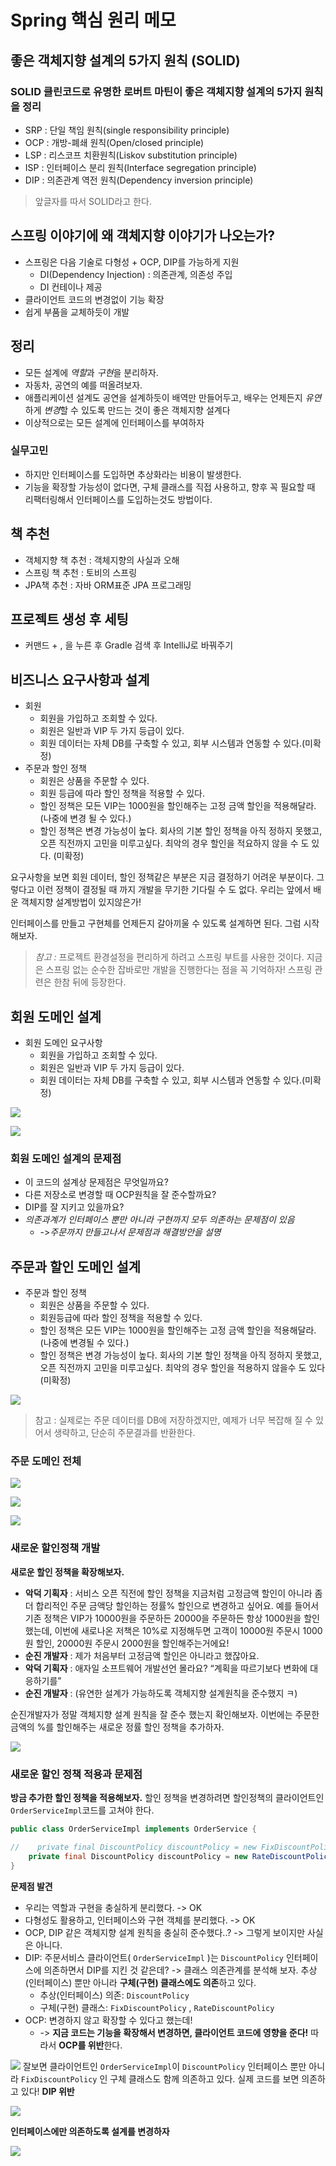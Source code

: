 # Spring 핵심 원리 메모


## 좋은 객체지향 설계의 5가지 원칙 (SOLID)
### SOLID 클린코드로 유명한 로버트 마틴이 좋은 객체지향 설계의 5가지 원칙을 정리
* SRP : 단일 책임 원칙(single responsibility principle)
* OCP : 개방-폐쇄 원칙(Open/closed principle)
* LSP : 리스코프 치환원칙(Liskov substitution principle)
* ISP : 인터페이스 분리 원칙(Interface segregation principle)
* DIP : 의존관계 역전 원칙(Dependency inversion principle)
> 앞글자를 따서 SOLID라고 한다.

## 스프링 이야기에 왜 객체지향 이야기가 나오는가?
* 스프링은 다음 기술로 다형성 + OCP, DIP를 가능하게 지원
    * DI(Dependency Injection) : 의존관계, 의존성 주입
    * DI 컨테이나 제공
* 클라이언트 코드의 변경없이 기능 확장
* 쉽게 부품을 교체하듯이 개발

## 정리
* 모든 설계에 *역할*과 *구현*을 분리하자.
* 자동차, 공연의 예를 떠올려보자.
* 애플리케이션 설계도 공연을 설계하듯이 배역만 만들어두고, 배우는 언제든지 *유연*하게 *변경*할 수 있도록 만드는 것이 좋은 객체지향 설계다
* 이상적으로는 모든 설계에 인터페이스를 부여하자
### 실무고민
* 하지만 인터페이스를 도입하면 추상화라는 비용이 발생한다.
* 기능을 확장할 가능성이 없다면, 구체 클래스를 직접 사용하고, 향후 꼭 필요할 때 리팩터링해서 인터페이스를 도입하는것도 방법이다.

## 책 추천
* 객체지향 책 추천 : 객체지향의 사실과 오해
* 스프링 책 추천 : 토비의 스프링
* JPA책 추천 : 자바 ORM표준 JPA 프로그래밍

## 프로젝트 생성 후 세팅
* 커맨드 + , 을 누른 후 Gradle 검색 후 IntelliJ로 바꿔주기

## 비즈니스 요구사항과 설계
* 회원
    * 회원을 가입하고 조회할 수 있다.
    * 회원은 일반과 VIP 두 가지 등급이 있다.
    * 회원 데이터는 자체 DB를 구축할 수 있고, 회부 시스템과 연동할 수 있다.(미확정)
* 주문과 할인 정책
    * 회원은 상품을 주문할 수 있다.
    * 회원 등급에 따라 할인 정책을 적용할 수 있다.
    * 할인 정책은 모든 VIP는 1000원을 할인해주는 고정 금액 할인을 적용해달라. (나중에 변경 될 수 있다.)
    * 할인 정책은 변경 가능성이 높다. 회사의 기본 할인 정책을 아직 정하지 못했고, 오픈 직전까지 고민을 미루고싶다. 최악의 경우 할인을 적요하지 않을 수 도 있다. (미확정)

요구사항을 보면 회원 데이터, 할인 정책같은 부분은 지금 결정하기 어려운 부분이다. 그렇다고 이런 정책이 결정될 때 까지 개발을 무기한 기다릴 수 도 없다. 우리는 앞에서 배운 객체지향 설계방법이 있지않은가!

인터페이스를 만들고 구현체를 언제든지 갈아끼울 수 있도록 설계하면 된다. 그럼 시작해보자.

> *참고 :* 프로젝트 환경설정을 편리하게 하려고 스프링 부트를 사용한 것이다. 지금은 스프링 없는 순수한 잡바로만 개발을 진행한다는 점을 꼭 기억하자! 스프링 관련은 한참 뒤에 등장한다.

## 회원 도메인 설계
* 회원 도메인 요구사항
    * 회원을 가입하고 조회할 수 있다.
    * 회원은 일반과 VIP 두 가지 등급이 있다.
    * 회원 데이터는 자체 DB를 구축할 수 있고, 회부 시스템과 연동할 수 있다.(미확정)
    
![](./memo_img/member_domain.png)

![](./memo_img/member_객체_다이어그램.png)

### 회원 도메인 설계의 문제점
* 이 코드의 설계상 문제점은 무엇일까요?
* 다른 저장소로 변경할 때 OCP원칙을 잘 준수할까요?
* DIP를 잘 지키고 있을까요?
* *의존과계가 인터페이스 뿐만 아니라 구현까지 모두 의존하는 문제점이 있음*
  * ->*주문까지 만들고나서 문제점과 해결방안을 설명*

## 주문과 할인 도메인 설계
* 주문과 할인 정책
  * 회원은 상품을 주문할 수 있다.
  * 회원등급에 따라 할인 정책을 적용할 수 있다.
  * 할인 정책은 모든 VIP는 1000원을 할인해주는 고정 금액 할인을 적용해달라.(나중에 변경될 수 있다.)
  * 할인 정책은 변경 가능성이 높다. 회사의 기본 할인 정책을 아직 정하지 못했고, 오픈 직전까지 고민을 미루고싶다. 최악의 경우 할인을 적용하지 않을수 도 있다(미확정)
  
![](./memo_img/order_domain1.png)

> 참고 : 실제로는 주문 데이터를 DB에 저장하겠지만, 예제가 너무 복잡해 질 수 있어서 생략하고, 단순히 주문결과를 반환한다.

### 주문 도메인 전체
![](./memo_img/order_domain_all.png)

![](./memo_img/order_domain_class1.png)

![](./memo_img/order_domain_class2.png)

### 새로운 할인정책 개발
**새로운 할인 정책을 확장해보자.**
* **악덕 기획자** : 서비스 오픈 직전에 할인 정책을 지금처럼 고정금액 할인이 아니라 좀 더 합리적인 주문 금액당 할인하는 정률% 할인으로 변경하고 싶어요. 예를 들어서 기존 정책은 VIP가 10000원을 주문하든 20000을 주문하든 항상 1000원을 할인했는데, 이번에 새로나온 저책은 10%로 지정해두면 고객이 10000원 주문시 1000원 할인, 20000원 주문시 2000원을 할인해주는거에요!
* **순진 개발자** : 제가 처음부터 고정금액 할인은 아니라고 했잖아요.
* **악덕 기획자** : 애자일 소프트웨어 개발선언 몰라요? “계획을 따르기보다 변화에 대응하기를”
* **순진 개발자** : (유연한 설계가 가능하도록 객체지향 설계원칙을 준수했지 ㅋ)

순진개발자가 정말 객체지향 설계 원칙을 잘 준수 했는지 확인해보자. 이번에는 주문한 금액의 %를 할인해주는 새로운 정률 할인 정책을 추가하자. 

![](./memo_img/새로운할인정책개발.png)

### 새로운 할인 정책 적용과 문제점
**방금 추가한 할인 정책을 적용해보자.**
할인 정책을 변경하려면 할인정책의 클라이언트인 `OrderServiceImpl`코드를 고쳐야 한다.
```java
public class OrderServiceImpl implements OrderService {

//    private final DiscountPolicy discountPolicy = new FixDiscountPolicy(); //고정할인 금액정책
    private final DiscountPolicy discountPolicy = new RateDiscountPolicy();
}
```

**문제점 발견**
* 우리는 역할과 구현을 충실하게 분리했다. -> OK
* 다형성도 활용하고, 인터페이스와 구현 객체를 분리했다.  -> OK
* OCP, DIP 같은 객체지향 설계 원칙을 충실히 준수했다..?
  -> 그렇게 보이지만 사실은 아니다.
* DIP: 주문서비스 클라이언트( `OrderServiceImpl` )는 `DiscountPolicy` 인터페이스에 의존하면서 DIP를 지킨 것 같은데?
  -> 클래스 의존관계를 분석해 보자. 추상(인터페이스) 뿐만 아니라 **구체(구현) 클래스에도 의존**하고 있다.
  * 추상(인터페이스) 의존: `DiscountPolicy `
  * 구체(구현) 클래스: `FixDiscountPolicy` , `RateDiscountPolicy `
* OCP: 변경하지 않고 확장할 수 있다고 했는데!
  * -> **지금 코드는 기능을 확장해서 변경하면, 클라이언트 코드에 영향을 준다!** 따라서 **OCP를 위반**한다.
  
![](./memo_img/새로운%20할인정책%201.png)
잘보면 클라이언트인 `OrderServiceImpl`이 `DiscountPolicy` 인터페이스 뿐만 아니라 `FixDiscountPolicy` 인 구체 클래스도 함께 의존하고 있다. 실제 코드를 보면 의존하고 있다! **DIP 위반**

![](./memo_img/새로운%20할인정책%202.png)

**인터페이스에만 의존하도록 설계를 변경하자**

![](./memo_img/새로운%20할인정책%203.png)
